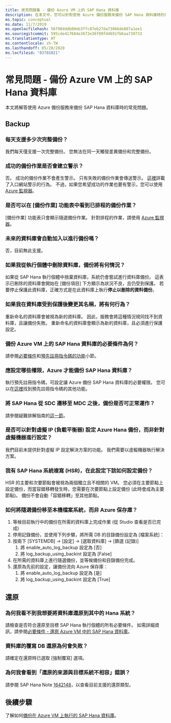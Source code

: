 ```yaml
---
title: 常見問題集 - 備份 Azure VM 上的 SAP Hana 資料庫
description: 在本文中，您可以針對使用 Azure 備份服務來備份 SAP Hana 資料庫時的常見問題，找到相關解答。
ms.topic: conceptual
ms.date: 11/7/2019
ms.openlocfilehash: 56f98dddb00eb3ffc87eb27da73066de807a1ee1
ms.sourcegitcommit: 595cde417684e3672e36f09fd4691fb6aa739733
ms.translationtype: HT
ms.contentlocale: zh-TW
ms.lasthandoff: 05/20/2020
ms.locfileid: "83701021"
---
```

# <a name="frequently-asked-questions--back-up-sap-hana-databases-on-azure-vms"></a>常見問題 - 備份 Azure VM 上的 SAP Hana 資料庫

本文將解答使用 Azure 備份服務來備份 SAP Hana 資料庫時的常見問題。

## <a name="backup"></a>Backup

### <a name="how-many-full-backups-are-supported-per-day"></a>每天支援多少次完整備份？

我們每天僅支援一次完整備份。 您無法在同一天觸發差異備份和完整備份。

### <a name="do-successful-backup-jobs-create-alerts"></a>成功的備份作業是否會建立警示？

否。 成功的備份作業不會產生警示。 只有失敗的備份作業會傳送警示。 [這裡](https://docs.microsoft.com/azure/backup/backup-azure-monitoring-built-in-monitor)詳載了入口網站警示的行為。 不過，如果您希望成功的作業也要有警示，您可以使用 [Azure 監視器](https://docs.microsoft.com/azure/backup/backup-azure-monitoring-use-azuremonitor)。

### <a name="can-i-see-scheduled-backup-jobs-in-the-backup-jobs-menu"></a>是否可以在 [備份作業] 功能表中看到已排程的備份作業？

[備份作業] 功能表只會顯示隨選備份作業。 針對排程的作業，請使用 [Azure 監視器](https://docs.microsoft.com/azure/backup/backup-azure-monitoring-use-azuremonitor)。

### <a name="are-future-databases-automatically-added-for-backup"></a>未來的資料庫會自動加入以進行備份嗎？

否，目前無此支援。

### <a name="if-i-delete-a-database-from-an-instance-what-will-happen-to-the-backups"></a>如果我從執行個體中刪除資料庫，備份將有何情況？

如果從 SAP Hana 執行個體中捨棄資料庫，系統仍會嘗試進行資料庫備份。 這表示已刪除的資料庫會開始在 [備份項目] 下方顯示為狀況不良，且仍受到保護。
若要停止保護此資料庫，正確方式是在此資料庫上執行**停止以刪除的資料備份**。

### <a name="if-i-change-the-name-of-the-database-after-it-has-been-protected-what-will-the-behavior-be"></a>如果我在資料庫受到保護後變更其名稱，將有何行為？

重新命名的資料庫會被視為新的資料庫。 因此，服務會將這種情況視同找不到資料庫，且讓備份失敗。 重新命名的資料庫會顯示為新的資料庫，且必須進行保護設定。

### <a name="what-are-the-prerequisites-to-back-up-sap-hana-databases-on-an-azure-vm"></a>備份 Azure VM 上的 SAP Hana 資料庫的必要條件為何？

請參閱[必要條件](tutorial-backup-sap-hana-db.md#prerequisites)和[預先註冊指令碼的功能](tutorial-backup-sap-hana-db.md#what-the-pre-registration-script-does)小節。

### <a name="what-permissions-should-be-set-for-azure-to-be-able-to-back-up-sap-hana-databases"></a>應設定哪些權限，Azure 才能備份 SAP Hana 資料庫？

執行預先註冊指令碼，可設定讓 Azure 備份 SAP Hana 資料庫的必要權限。 您可以在[這裡](tutorial-backup-sap-hana-db.md#what-the-pre-registration-script-does)找到預先註冊指令碼的其他功能。

### <a name="will-backups-work-after-migrating-sap-hana-from-sdc-to-mdc"></a>將 SAP Hana 從 SDC 遷移至 MDC 之後，備份是否可正常運作？

請參閱疑難排解指南的[這一節](https://docs.microsoft.com/azure/backup/backup-azure-sap-hana-database-troubleshoot#sdc-to-mdc-upgrade-with-a-change-in-sid)。

### <a name="can-azure-hana-backup-be-set-up-against-a-virtual-ip-load-balancer-and-not-a-virtual-machine"></a>是否可以針對虛擬 IP (負載平衡器) 設定 Azure Hana 備份，而非針對虛擬機器進行設定？

我們目前未提供針對虛擬 IP 設定解決方案的功能。 我們需要以虛擬機器執行解決方案。

### <a name="i-have-a-sap-hana-system-replication-hsr-how-should-i-configure-backup-for-this-setup"></a>我有 SAP Hana 系統複寫 (HSR)，在此設定下該如何設定備份？

HSR 的主要和次要節點會被視為兩個獨立且不相關的 VM。 您必須在主要節點上設定備份，而當容錯移轉發生時，您需要在次要節點上設定備份 (此時會成為主要節點)。 備份不會自動「容錯移轉」至其他節點。

### <a name="how-can-i-move-an-on-demand-backup-to-the-local-file-system-instead-of-the-azure-vault"></a>如何將隨選備份移至本機檔案系統，而非 Azure 保存庫？

1. 等候目前執行中的備份在所需的資料庫上完成作業 (從 Studio 查看是否已完成)
1. 停用記錄備份，並使用下列步驟，將所需 DB 的目錄備份設定為 [檔案系統]：
1. 按兩下 [SYSTEMDB] -> [設定] -> [選取資料庫] -> [篩選 (記錄)]
    1. 將 enable_auto_log_backup 設定為 [否]
    1. 將 log_backup_using_backint 設定為 [False]
1. 在所需的資料庫上進行隨選備份，並等候備份和目錄備份完成。
1. 還原為先前的設定，讓備份流向 Azure 保存庫：
    1. 將 enable_auto_log_backup 設定為 [是]
    1. 將 log_backup_using_backint 設定為 [True]

## <a name="restore"></a>還原

### <a name="why-cant-i-see-the-hana-system-i-want-my-database-to-be-restored-to"></a>為何我看不到我想要將資料庫還原到其中的 Hana 系統？

請檢查是否符合還原至目標 SAP Hana 執行個體的所有必要條件。 如需詳細資訊，請參閱[必要條件 - 還原 Azure VM 中的 SAP Hana 資料庫](https://docs.microsoft.com/azure/backup/sap-hana-db-restore#prerequisites)。

### <a name="why-is-the-overwrite-db-restore-failing-for-my-database"></a>資料庫的覆寫 DB 還原為何會失敗？

請確定在還原時已選取 [強制覆寫] 選項。

### <a name="why-do-i-see-the-source-and-target-systems-for-restore-are-incompatible-error"></a>為何我會看到「還原的來源與目標系統不相容」錯誤？

請參閱 SAP Hana Note [1642148](https://launchpad.support.sap.com/#/notes/1642148)，以查看目前支援的還原類型。

## <a name="next-steps"></a>後續步驟

了解如何[備份在 Azure VM 上執行的 SAP Hana 資料庫](https://docs.microsoft.com/azure/backup/backup-azure-sap-hana-database)。
